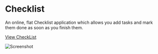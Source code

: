 # Checklist

An online, flat Checklist application which allows you add tasks and mark them done as soon as you finish them. 

[View CheckList](http://narulakeshav.github.io/checklist)

![Screenshot](http://goo.gl/BY51mD)